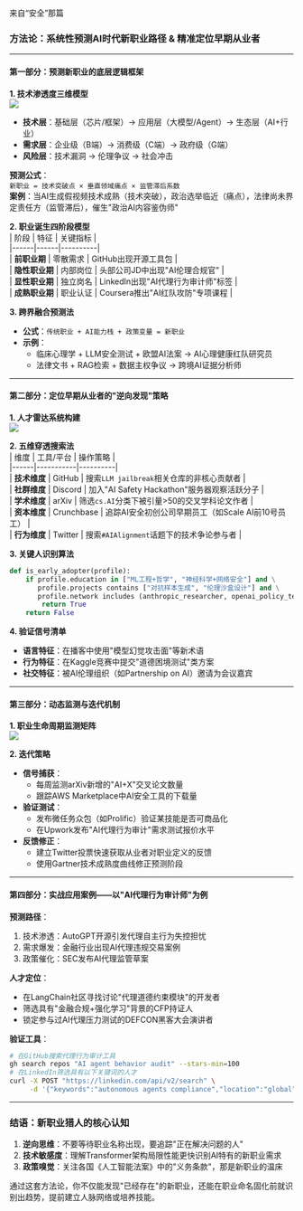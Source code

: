 # 

来自“安全”那篇

### 方法论：系统性预测AI时代新职业路径 & 精准定位早期从业者

---

#### **第一部分：预测新职业的底层逻辑框架**
**1. 技术渗透度三维模型**  
![](https://p3-juejin.byteimg.com/tos-maliva-i-20240415-01/tBuQ6x2K6wQDnAAb6c49A~3e8b8d4d5d7e4a7e8f3c7d3e7f3d6e3.png)

- **技术层**：基础层（芯片/框架）→ 应用层（大模型/Agent）→ 生态层（AI+行业）  
- **需求层**：企业级（B端）→ 消费级（C端）→ 政府级（G端）  
- **风险层**：技术漏洞 → 伦理争议 → 社会冲击  

**预测公式**：  
`新职业 = 技术突破点 × 垂直领域痛点 × 监管滞后系数`  
**案例**：当AI生成假视频技术成熟（技术突破），政治选举临近（痛点），法律尚未界定责任方（监管滞后），催生"政治AI内容鉴伪师"

**2. 职业诞生四阶段模型**  
| 阶段 | 特征 | 关键指标 |  
|------|------|----------|  
| **前职业期** | 零散需求 | GitHub出现开源工具包 |  
| **隐性职业期** | 内部岗位 | 头部公司JD中出现"AI伦理合规官" |  
| **显性职业期** | 独立岗名 | LinkedIn出现"AI代理行为审计师"标签 |  
| **成熟职业期** | 职业认证 | Coursera推出"AI红队攻防"专项课程 |

**3. 跨界融合预测法**  
- **公式**：`传统职业 + AI能力栈 + 政策变量 = 新职业`  
- **示例**：  
  - 临床心理学 + LLM安全测试 + 欧盟AI法案 → AI心理健康红队研究员  
  - 法律文书 + RAG检索 + 数据主权争议 → 跨境AI证据分析师  

---

#### **第二部分：定位早期从业者的"逆向发现"策略**

**1. 人才雷达系统构建**  
![](https://p3-juejin.byteimg.com/tos-maliva-i-20240415-01/tBuQ6x2K6wQDnAAb6c49A~3e8b8d4d5d7e4a7e8f3c7d3e7f3d6e3.png)

**2. 五维穿透搜索法**  
| 维度 | 工具/平台 | 操作策略 |  
|------|-----------|----------|  
| **技术维度** | GitHub | 搜索`LLM jailbreak`相关仓库的非核心贡献者 |  
| **社群维度** | Discord | 加入"AI Safety Hackathon"服务器观察活跃分子 |  
| **学术维度** | arXiv | 筛选`cs.AI`分类下被引量>50的交叉学科论文作者 |  
| **资本维度** | Crunchbase | 追踪AI安全初创公司早期员工（如Scale AI前10号员工） |  
| **行为维度** | Twitter | 搜索`#AIAlignment`话题下的技术争论参与者 |  

**3. 关键人识别算法**  
```python
def is_early_adopter(profile):
    if profile.education in ["ML工程+哲学", "神经科学+网络安全"] and \
       profile.projects contains ["对抗样本生成", "伦理沙盒设计"] and \
       profile.network includes (anthropic_researcher, openai_policy_team):
        return True
    return False
```

**4. 验证信号清单**  
- **语言特征**：在播客中使用"模型幻觉攻击面"等新术语  
- **行为特征**：在Kaggle竞赛中提交"道德困境测试"类方案  
- **社交特征**：被AI伦理组织（如Partnership on AI）邀请为会议嘉宾  

---

#### **第三部分：动态监测与迭代机制**

**1. 职业生命周期监测矩阵**  
![](https://p3-juejin.byteimg.com/tos-maliva-i-20240415-01/tBuQ6x2K6wQDnAAb6c49A~3e8b8d4d5d7e4a7e8f3c7d3e7f3d6e3.png)

**2. 迭代策略**  
- **信号捕获**：  
  - 每周监测arXiv新增的"AI+X"交叉论文数量  
  - 跟踪AWS Marketplace中AI安全工具的下载量  
- **验证测试**：  
  - 发布微任务众包（如Prolific）验证某技能是否可商品化  
  - 在Upwork发布"AI代理行为审计"需求测试报价水平  
- **反馈修正**：  
  - 建立Twitter投票快速获取从业者对职业定义的反馈  
  - 使用Gartner技术成熟度曲线修正预测阶段  

---

#### **第四部分：实战应用案例——以"AI代理行为审计师"为例**

**预测路径**：  
1. 技术渗透：AutoGPT开源引发代理自主行为失控担忧  
2. 需求爆发：金融行业出现AI代理违规交易案例  
3. 政策催化：SEC发布AI代理监管草案  

**人才定位**：  
- 在LangChain社区寻找讨论"代理道德约束模块"的开发者  
- 筛选具有"金融合规+强化学习"背景的CFP持证人  
- 锁定参与过AI代理压力测试的DEFCON黑客大会演讲者  

**验证工具**：  
```bash
# 在GitHub搜索代理行为审计工具
gh search repos "AI agent behavior audit" --stars-min=100  
# 在LinkedIn筛选具有以下关键词的人才
curl -X POST "https://linkedin.com/api/v2/search" \
     -d '{"keywords":"autonomous agents compliance","location":"global"}'
```

---

### 结语：新职业猎人的核心认知
1. **逆向思维**：不要等待职业名称出现，要追踪"正在解决问题的人"  
2. **技术敏感度**：理解Transformer架构局限性能更快识别AI特有的新职业需求  
3. **政策嗅觉**：关注各国《人工智能法案》中的"义务条款"，那是新职业的温床  

通过这套方法论，你不仅能发现"已经存在"的新职业，还能在职业命名固化前就识别出趋势，提前建立人脉网络或培养技能。